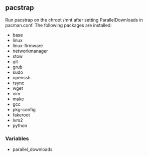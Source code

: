 ## pacstrap

Run pacstrap on the chroot /mnt after setting ParallelDownloads in pacman.conf. The following packages are installed:

- base
- linux
- linux-firmware
- networkmanager
- stow
- git
- grub
- sudo
- openssh
- rsync
- wget
- vim
- make
- gcc
- pkg-config
- fakeroot
- lvm2
- python

### Variables

- parallel_downloads

